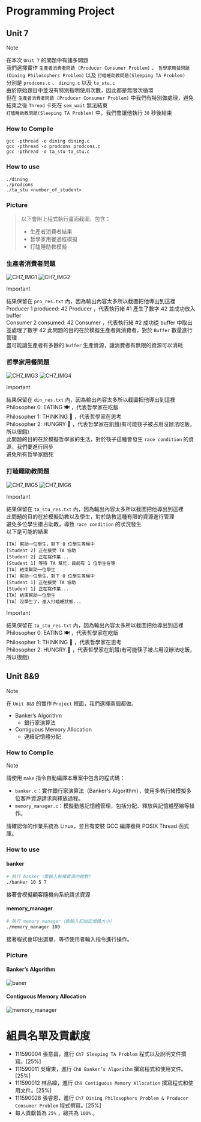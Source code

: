 # Programming Project

## Unit 7

> [!NOTE]  
> 在本次 `Unit 7` 的問題中有諸多問題  
> 我們選擇實作 `生產者消費者問題 (Producer Consumer Problem)` 、 `哲學家用餐問題 (Dining Philosophers Problem)` 以及 `打瞌睡助教問題(Sleeping TA Problem)`  
> 分別是 `prodcons.c` 、 `dining.c` 以及 `ta_stu.c`  
> 由於原始題目中並沒有特別指明使用次數，因此都是無限次循環  
> 但在 `生產者消費者問題 (Producer Consumer Problem)` 中我們有特別做處理，避免結束之後 `Thread` 卡死在 `sem_wait` 無法結束  
> `打瞌睡助教問題(Sleeping TA Problem)` 中，我們會讓他執行 `30` 秒後結束  

### How to Compile

```
gcc -pthread -o dining dining.c
gcc -pthread -o prodcons prodcons.c
gcc -pthread -o ta_stu ta_stu.c
```


### How to use

```
./dining
./prodcons
./ta_stu <number_of_student>  
```

### Picture

> 以下會附上程式執行畫面截圖，包含：
> - 生產者消費者結果    
> - 哲學家用餐過程模擬    
> - 打瞌睡助教模擬  


### 生產者消費者問題

![CH7_IMG1](./Ch7/product_exe.png)
![CH7_IMG2](./Ch7/product_res.png)

> [!IMPORTANT]  
> 結果保留在 `pro_res.txt` 內，因為輸出內容太多所以截圖把他導出到這裡  
> Producer 1 produced: 42 Producer ，代表執行緒 #1 產生了數字 42 並成功放入 buffer  
> Consumer 2 consumed: 42 Consumer ，代表執行緒 #2 成功從 buffer 中取出並處理了數字 42
> 此問題的目的在於模擬生產者與消費者，對於 `Buffer` 數量進行管理  
> 盡可能讓生產者有多餘的 `buffer` 生產資源，讓消費者有無限的資源可以消耗  

### 哲學家用餐問題

![CH7_IMG3](./Ch7/dining_exe.png)
![CH7_IMG4](./Ch7/dining_res.png)

> [!IMPORTANT]  
> 結果保留在 `din_res.txt` 內，因為輸出內容太多所以截圖把他導出到這裡  
> Philosopher 0: EATING 🍽️ ，代表哲學家在吃飯  
> Philosopher 1: THINKING 🤔 ，代表哲學家在思考  
> Philosopher 2: HUNGRY   🙏 ，代表哲學家在飢餓(有可能筷子被占用沒辦法吃飯，所以很餓)    
> 此問題的目的在於模擬哲學家的生活，對於筷子這種會發生 `race condition` 的資源，我們要進行同步  
> 避免所有哲學家餓死  

### 打瞌睡助教問題
![CH7_IMG5](./Ch7/ta_stu_exe.png)
![CH7_IMG6](./Ch7/ta_stu_res.png)

> [!IMPORTANT]  
> 結果保留在 `ta_stu_res.txt` 內，因為輸出內容太多所以截圖把他導出到這裡  
> 此問題的目的在於模擬助教以及學生，對於助教這種有限的資源進行管理  
> 避免多位學生搶占助教，導致 `race condition` 的狀況發生  
> 以下是可能的結果  
```
[TA] 幫助一位學生，剩下 0 位學生等候中
[Student 2] 正在接受 TA 協助
[Student 2] 正在寫作業...
[Student 1] 等待 TA 幫忙，目前有 1 位學生在等
[TA] 結束幫助一位學生
[TA] 幫助一位學生，剩下 0 位學生等候中
[Student 1] 正在接受 TA 協助
[Student 1] 正在寫作業...
[TA] 結束幫助一位學生
[TA] 沒學生了，進入打瞌睡狀態...
```


> [!IMPORTANT]  
> 結果保留在 `ta_stu_res.txt` 內，因為輸出內容太多所以截圖把他導出到這裡  
> Philosopher 0: EATING   🍽️ ，代表哲學家在吃飯  
> Philosopher 1: THINKING 🤔 ，代表哲學家在思考  
> Philosopher 2: HUNGRY   🙏 ，代表哲學家在飢餓(有可能筷子被占用沒辦法吃飯，所以很餓)   

## Unit 8&9

> [!NOTE]  
> 在 `Unit 8&9` 的實作 `Project` 裡面，我們選擇兩個都做。
>
> - Banker’s Algorithm
>   - 銀行家演算法
> - Contiguous Memory Allocation
>   - 連續記憶體分配

### How to Compile

> [!NOTE]
>
> 請使用 `make` 指令自動編譯本專案中包含的程式碼：
>
> - `banker.c`：實作銀行家演算法（Banker's Algorithm），使用多執行緒模擬多位客戶資源請求與釋放過程。
> - `memory_manager.c`：模擬動態記憶體管理，包括分配、釋放與記憶體壓縮等操作。
>
> 請確認你的作業系統為 Linux，並且有安裝 GCC 編譯器與 POSIX Thread 函式庫。

### How to use

#### banker

```bash
# 執行 banker（需輸入每種資源的總數）
./banker 10 5 7
```

接著會模擬顧客隨機向系統請求資源

#### memory_manager

```bash
# 執行 memory_manager（需輸入初始記憶體大小）
./memory_manager 100
```

接著程式會印出選單，等待使用者輸入指令進行操作。

### Picture

#### Banker’s Algorithm

![baner](./Ch8&9/banker.png)

#### Contiguous Memory Allocation

![memory_manager](./Ch8&9/memory_manager.png)

# 組員名單及貢獻度

- 111590004 張意昌，進行 `Ch7 Sleeping TA Problem` 程式以及說明文件撰寫。[25%]
- 111590011 吳耀東，進行 `Ch8 Banker’s Algorithm` 撰寫程式和使用文件。[25%]
- 111590012 林品緯，進行 `Ch9 Contiguous Memory Allocation` 撰寫程式和使用文件。[25%]
- 111590028 張睿恩，進行 `Ch7 Dining Philosophers Problem & Producer Consumer Problem` 程式撰寫。[25%]
- 每人貢獻皆為 `25%` ，總共為 `100%` 。
